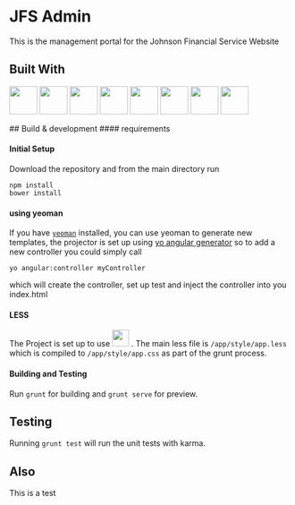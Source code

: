 # JFS Admin

This is the management portal for the Johnson Financial Service Website
## Built With
<p>
<img style="height:50px;width:50px; display:inline-block" src='http://devicon.fr/devicon.git/icons/nodejs/nodejs-original.svg'>
<img style="height:50px;width:50px; display:inline-block" src='http://devicon.fr/devicon.git/icons/bower/bower-line.svg'>
<img style="height:50px;width:50px" src='http://devicon.fr/devicon.git/icons/grunt/grunt-line.svg'>
<img style="height:50px;width:50px" src='http://devicon.fr/devicon.git/icons/html5/html5-plain.svg'>
<img style="height:50px;width:50px" src='http://devicon.fr/devicon.git/icons/css3/css3-plain.svg'>
<img style="height:50px;width:50px" src='http://devicon.fr/devicon.git/icons/angularjs/angularjs-plain.svg'>
<img style="height:50px;width:50px" src='http://devicon.fr/devicon.git/icons/less/less-plain-wordmark.svg'>
<img style="height:50px;width:50px" src='https://upload.wikimedia.org/wikipedia/en/thumb/e/e3/Yeoman.svg/543px-Yeoman.svg.png'>
</p>
## Build & development
#### requirements

#### Initial Setup
Download the repository and from the main directory run

```
npm install
bower install
```
#### using yeoman

If you have [`yeoman`](https://yeoman.io/) installed, you can use yeoman to generate new templates, the projector is set up using [yo angular generator](https://github.com/yeoman/generator-angular)
so to add a new controller you could simply call

```
yo angular:controller myController

```

which will create the controller, set up test and inject the controller into you index.html

#### LESS

The Project is set up to use <img style="height:30px;width:30px" src='http://devicon.fr/devicon.git/icons/less/less-plain-wordmark.svg'>
. The main less file is `/app/style/app.less` which is compiled to `/app/style/app.css` as part of the grunt process.

#### Building and Testing

Run `grunt` for building and `grunt serve` for preview.

## Testing

Running `grunt test` will run the unit tests with karma.

## Also

This is a test
